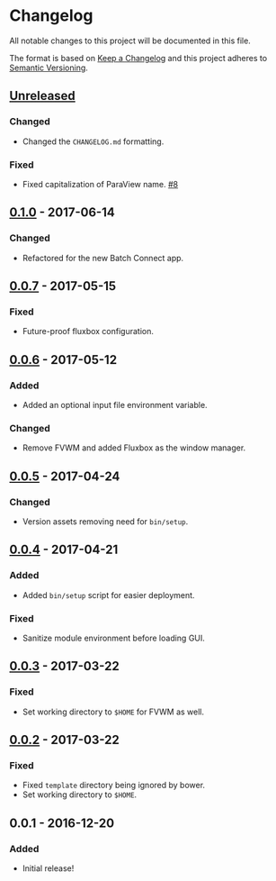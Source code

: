 # Changelog
All notable changes to this project will be documented in this file.

The format is based on [Keep a Changelog](http://keepachangelog.com/en/1.0.0/)
and this project adheres to [Semantic Versioning](http://semver.org/spec/v2.0.0.html).

## [Unreleased]
### Changed
- Changed the `CHANGELOG.md` formatting.

### Fixed
- Fixed capitalization of ParaView name.
  [#8](https://github.com/OSC/bc_osc_paraview/pull/8)

## [0.1.0] - 2017-06-14
### Changed
- Refactored for the new Batch Connect app.

## [0.0.7] - 2017-05-15
### Fixed
- Future-proof fluxbox configuration.

## [0.0.6] - 2017-05-12
### Added
- Added an optional input file environment variable.

### Changed
- Remove FVWM and added Fluxbox as the window manager.

## [0.0.5] - 2017-04-24
### Changed
- Version assets removing need for `bin/setup`.

## [0.0.4] - 2017-04-21
### Added
- Added `bin/setup` script for easier deployment.

### Fixed
- Sanitize module environment before loading GUI.

## [0.0.3] - 2017-03-22
### Fixed
- Set working directory to `$HOME` for FVWM as well.

## [0.0.2] - 2017-03-22
### Fixed
- Fixed `template` directory being ignored by bower.
- Set working directory to `$HOME`.

## 0.0.1 - 2016-12-20
### Added
- Initial release!

[Unreleased]: https://github.com/OSC/bc_osc_paraview/compare/v0.1.0...HEAD
[0.1.0]: https://github.com/OSC/bc_osc_paraview/compare/v0.0.7...v0.1.0
[0.0.7]: https://github.com/OSC/bc_osc_paraview/compare/v0.0.6...v0.0.7
[0.0.6]: https://github.com/OSC/bc_osc_paraview/compare/v0.0.5...v0.0.6
[0.0.5]: https://github.com/OSC/bc_osc_paraview/compare/v0.0.4...v0.0.5
[0.0.4]: https://github.com/OSC/bc_osc_paraview/compare/v0.0.3...v0.0.4
[0.0.3]: https://github.com/OSC/bc_osc_paraview/compare/v0.0.2...v0.0.3
[0.0.2]: https://github.com/OSC/bc_osc_paraview/compare/v0.0.1...v0.0.2
